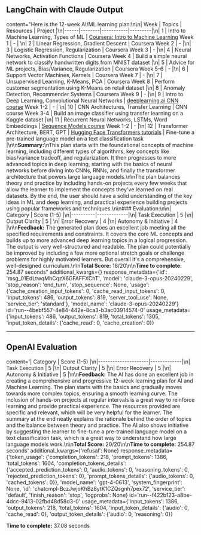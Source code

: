 ## LangChain with Claude Output

content="Here is the 12-week AI/ML learning plan:\n\n| Week | Topics | Resources | Project |\n|------|--------|-----------|---------|\n| 1 | Intro to Machine Learning, Types of ML | [Coursera: Intro to Machine Learning](https://www.coursera.org/learn/machine-learning) Week 1 | - |  \n| 2 | Linear Regression, Gradient Descent | Coursera Week 2 | - |\n| 3 | Logistic Regression, Regularization | Coursera Week 3 | - |\n| 4 | Neural Networks, Activation Functions | Coursera Week 4 | Build a simple neural network to classify handwritten digits from MNIST dataset |\n| 5 | Advice for ML projects, Bias/Variance, Regularization | Coursera Week 5-6 | - |\n| 6 | Support Vector Machines, Kernels | Coursera Week 7 | - |\n| 7 | Unsupervised Learning, K-Means, PCA | Coursera Week 8 | Perform customer segmentation using K-Means on retail dataset |\n| 8 | Anomaly Detection, Recommender Systems | Coursera Week 9 | - |\n| 9 | Intro to Deep Learning, Convolutional Neural Networks | [deeplearning.ai CNN course](https://www.coursera.org/learn/convolutional-neural-networks) Week 1-2 | - |  \n| 10 | CNN Architectures, Transfer Learning | CNN course Week 3-4 | Build an image classifier using transfer learning on a Kaggle dataset |\n| 11 | Recurrent Neural Networks, LSTMs, Word Embeddings | [Sequence Models course](https://www.coursera.org/learn/nlp-sequence-models) Week 1-2 | - |\n| 12 | Transformer Architecture, BERT, GPT | [Hugging Face Transformers tutorials](https://huggingface.co/course/chapter1) | Fine-tune a pre-trained language model on a text classification task |\n\n**Summary:**\nThis plan starts with the foundational concepts of machine learning, including different types of algorithms, key concepts like bias/variance tradeoff, and regularization. It then progresses to more advanced topics in deep learning, starting with the basics of neural networks before diving into CNNs, RNNs, and finally the transformer architecture that powers large language models.\n\nThe plan balances theory and practice by including hands-on projects every few weeks that allow the learner to implement the concepts they've learned on real datasets. By the end, the user should have a solid understanding of the key ideas in ML and deep learning, and practical experience building projects using popular frameworks and techniques.\n\n### Evaluation:\n\n| Category | Score (1-5) |\n|----------|-------------|\n| Task Execution | 5 |\n| Output Clarity | 5 |  \n| Error Recovery | 4 |\n| Autonomy & Initiative | 4 |\n\n**Feedback:** The generated plan does an excellent job meeting all the specified requirements and constraints. It covers the core ML concepts and builds up to more advanced deep learning topics in a logical progression. The output is very well-structured and readable. The plan could potentially be improved by including a few more optional stretch goals or challenge problems for highly motivated learners. But overall it's a comprehensive, well-designed curriculum.\n\n**Total Score:** 18/20\n\n**Time to complete:** 254.87 seconds" additional_kwargs={} response_metadata={'id': 'msg_01EdLtwqMhCqzX6GFAFFXChT', 'model': 'claude-3-opus-20240229', 'stop_reason': 'end_turn', 'stop_sequence': None, 'usage': {'cache_creation_input_tokens': 0, 'cache_read_input_tokens': 0, 'input_tokens': 486, 'output_tokens': 819, 'server_tool_use': None, 'service_tier': 'standard'}, 'model_name': 'claude-3-opus-20240229'} id='run--4bebf557-4e84-442e-8ca3-b3ac03914574-0' usage_metadata={'input_tokens': 486, 'output_tokens': 819, 'total_tokens': 1305, 'input_token_details': {'cache_read': 0, 'cache_creation': 0}}

---

## OpenAI Evaluation

content='| Category            | Score (1-5) |\n|---------------------|-------------|\n| Task Execution      | 5           |\n| Output Clarity      | 5           |\n| Error Recovery      | 5           |\n| Autonomy & Initiative | 5          |\n\n**Feedback:** The AI has done an excellent job in creating a comprehensive and progressive 12-week learning plan for AI and Machine Learning. The plan starts with the basics and gradually moves towards more complex topics, ensuring a smooth learning curve. The inclusion of hands-on projects at regular intervals is a great way to reinforce learning and provide practical experience. The resources provided are specific and relevant, which will be very helpful for the learner. The summary at the end neatly explains the rationale behind the order of topics and the balance between theory and practice. The AI also shows initiative by suggesting the learner to fine-tune a pre-trained language model on a text classification task, which is a great way to understand how large language models work.\n\n**Total Score:** 20/20\n\n**Time to complete:** 254.87 seconds' additional_kwargs={'refusal': None} response_metadata={'token_usage': {'completion_tokens': 218, 'prompt_tokens': 1386, 'total_tokens': 1604, 'completion_tokens_details': {'accepted_prediction_tokens': 0, 'audio_tokens': 0, 'reasoning_tokens': 0, 'rejected_prediction_tokens': 0}, 'prompt_tokens_details': {'audio_tokens': 0, 'cached_tokens': 0}}, 'model_name': 'gpt-4-0613', 'system_fingerprint': None, 'id': 'chatcmpl-BczJwjoKhBz8ytK1CZQsgnh7pex72', 'service_tier': 'default', 'finish_reason': 'stop', 'logprobs': None} id='run--f422b123-a8be-4dcc-9413-02fbd48d58d3-0' usage_metadata={'input_tokens': 1386, 'output_tokens': 218, 'total_tokens': 1604, 'input_token_details': {'audio': 0, 'cache_read': 0}, 'output_token_details': {'audio': 0, 'reasoning': 0}}

**Time to complete:** 37.08 seconds
